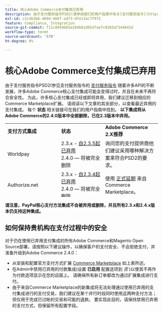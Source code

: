 ```yaml
---
title: 核心Adobe Commerce支付集成已弃用
description: 由于支付服务指令PSD2(请参阅我们的用户指南中有关[支付服务指令](https://experienceleague.adobe.com/docs/commerce-admin/start/compliance/payments/compliance-payment-services-directive.html)的详细信息)和许多API的不断发展，Adobe Commerce的多项核心支付集成可能会变得过时，并且在未来不再符合安全性要求。 为此，许多核心支付集成已经或即将弃用，我们建议迁移到相应的Commerce Marketplace扩展。 请阅读以下文章的其余部分，以查看最近弃用的支付集成。 可在我们的用户指南中找到每个**Status**链接。 **以下集成将从Adobe Commerce的2.4.0版本中全部删除，已在2.3版本中弃用。**
exl-id: c2c4b3b6-409d-466f-a4f3-dfe13ac7f972
feature: Compliance, Integration
source-git-commit: f11c8944b83e294b61d9547aefc9203af344041d
workflow-type: tm+mt
source-wordcount: '570'
ht-degree: 0%

---
```


# 核心Adobe Commerce支付集成已弃用

由于支付服务指令PSD2(参见支付服务指令的 [支付服务指令](https://experienceleague.adobe.com/docs/commerce-admin/start/compliance/payments/compliance-payment-services-directive.html) 随着许多API的不断发展，许多Adobe Commerce核心支付集成可能会变得过时，并且在未来不再符合安全性。 为此，许多核心支付集成已经或即将弃用，我们建议迁移到相应的Commerce Marketplace扩展。 请阅读以下文章的其余部分，以查看最近弃用的支付集成。 每个 **状态** 相关链接可在我们的用户指南中找到。 **以下集成将从Adobe Commerce的2.4.0版本中全部删除，已在2.3版本中弃用。**

<table style="height: 243px;" width="712">
<tbody>
<tr>
<td style="width: 225.455px;"><strong>支付方式集成</strong></td>
<td style="width: 226.364px;"><strong>状态</strong></td>
<td style="width: 226.364px;"><strong>Adobe Commerce 2.X推荐</strong></td>
</tr>
<tr>
<td style="width: 225.455px;">Worldpay</td>
<td style="width: 226.364px;">2.3.x - <a href="https://experienceleague.adobe.com/docs/commerce-admin/config/sales/payment-methods/payment-methods.html?lang=en#recommended-solutions">自2.3.5起已弃用</a><br>2.4.0 — 将被完全删除</td>
<td style="width: 226.364px;">询问您的支付提供商他们建议采用哪种解决方案来符合PSD2的要求。</td>
</tr>
<tr>
<td style="width: 225.455px;">Authorize.net</td>
<td style="width: 226.364px;">2.3.x - <a href="https://experienceleague.adobe.com/docs/commerce-admin/config/sales/payment-methods/payment-methods.html?lang=en#recommended-solutions">自2.3.4起已弃用</a><br>2.4.0 — 将被完全删除</td>
<td style="width: 226.364px;">使用 <a href="https://marketplace.magento.com/authorizenet-magento-module-authorizenet.html">正式延期</a> 来自Commerce Marketplace。</td>
</tr>
<tr>
<td style="width: 225.455px;">Authorize.net （直邮）</td>
<td style="width: 226.364px;">2.3.x - <a href="https://experienceleague.adobe.com/docs/commerce-admin/config/sales/payment-methods/payment-methods.html?lang=en#recommended-solutions">自2.3.1起已弃用</a><br>2.4.0 — 将被完全删除</td>
<td style="width: 226.364px;">使用 <a href="https://marketplace.magento.com/authorizenet-magento-module-authorizenet.html">正式延期</a> 来自Commerce Marketplace。</td>
</tr>
<tr>
<td style="width: 225.455px;">网络资源</td>
<td style="width: 226.364px;">2.3.x - <a href="https://experienceleague.adobe.com/docs/commerce-admin/config/sales/payment-methods/payment-methods.html?lang=en#recommended-solutions">自2.3.3起已弃用</a><br>2.4.0 — 将被完全删除</td>
<td style="width: 226.364px;">使用 <a href="https://marketplace.magento.com/cybersource-global-payment-management.html">正式延期</a> 来自Commerce Marketplace。</td>
</tr>
<tr>
<td style="width: 225.455px;">eWay</td>
<td style="width: 226.364px;">2.3.x - <a href="https://experienceleague.adobe.com/docs/commerce-admin/config/sales/payment-methods/payment-methods.html?lang=en#recommended-solutions">自2.3.3起已弃用</a><br>2.4.0 — 将被完全删除</td>
<td style="width: 226.364px;">询问您的支付提供商他们建议采用哪种解决方案来符合PSD2的要求。</td>
</tr>
</tbody>
</table>

**请注意，PayPal核心支付方法集成不会被弃用或删除，并且所有2.3.x和2.4.x版本仍支持这种集成。**

## 如何保持贵机构在支付过程中的安全

对于仍在使用已弃用支付集成的所有Adobe Commerce和Magento Open Source部署，请按照以下建议操作，以确保客户的支付安全、不会拒绝支付，并准备升级到Adobe Commerce 2.4.0：

* 从安装和配置官方支付方式扩展 [Commerce Marketplace](https://marketplace.magento.com/extensions/payments-security/payment-integration.html?_ga=2.108129217.2105547619.1564067043-238341041.1564067043) 如上表所述。
* 在Admin中禁用已弃用的付款集成(设置 **已启用** 配置选项到 *否* )以使其不再作为付款选项显示在您的店面上。 请确保所有新订单都改为通过扩展集成进行支付。
* 由于来自Commerce Marketplace的新集成将无法处理通过使用已弃用的支付集成进行的支付交易，我们建议在某个并行时段同时使用这两种支付方法；但仅用于完成已过帐的交易和可能的退款。 要实现此目的，请保持禁用已弃用的支付方式，但保留所有配置字段。
